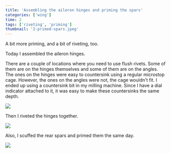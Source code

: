 ```yaml
---
title: 'Assembling the aileron hinges and priming the spars'
categories: ['wing']
time: 2
tags: ['riveting', 'priming']
thumbnail: '2-primed-spars.jpeg'
---
```


A bit more priming, and a bit of riveting, too.

<!-- more -->

Today I assembled the aileron hinges.

There are a couple of locations where you need to use flush rivets. Some of them are on the hinges themselves and some of them are on the angles. The ones on the hinges were easy to countersink using a regular microstop cage. However, the ones on the angles were not, the cage wouldn't fit. I ended up using a countersink bit in my milling machine. Since I have a dial indicator attached to it, it was easy to make these countersinks the same depth.

![](0-countersinking-angles.jpeg)

Then I riveted the hinges together.

![](1-assembled-aileron-hinges.jpeg)

Also, I scuffed the rear spars and primed them the same day.

![](2-primed-spars.jpeg)
